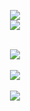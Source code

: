 <p align="center">
  <a>
    <img src="https://skillicons.dev/icons?i=js,py,java,cpp,rust,apple,vscode,obsidian,git" />
  </a>
  </br>
  <a>
    <img src="https://skillicons.dev/icons?i=actix,bevy,tauri,yew,blender,godot" />
  </a>
  <!-- In the future, add skill icons for your platforms like GitHub, Discord, Twitter, etc. -->
</p>

<p align="center">
  </br>
  
  <a href="https://github.com/anuraghazra/github-readme-stats">
    <img src=https://github-readme-stats.vercel.app/api?username=Pulsar-Programmer&bg_color=30,24A3FF,ECA1FF&title_color=3B3B3B&text_color=0f&show_icons=true&icon_color=FFCD61&rank_icon=github&rank_color=000&include_all_commits=true />
  </a>
   
  </br>
  </br>
  
  <a>
    <img src=https://github-readme-streak-stats.herokuapp.com?user=Pulsar-Programmer&theme=sea&date_format=%5BY.%5Dn.j&card_width=500&card_height=200 />
  </a>
  
  </br>
  </br>

  <a href="https://github.com/anuraghazra/github-readme-stats">
    <img src=https://github-readme-stats.vercel.app/api/top-langs/?username=Pulsar-Programmer&layout=donut-vertical&bg_color=90,24A3FF,ECA1FF&title_color=fff />
  </a>
  
</p>
